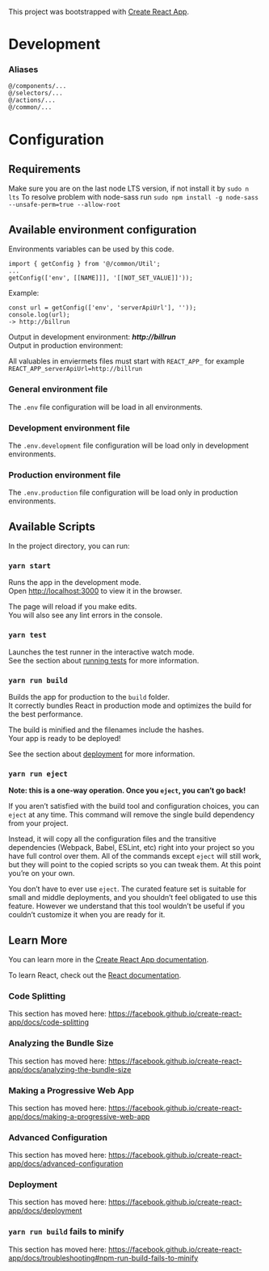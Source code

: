 This project was bootstrapped with [Create React App](https://github.com/facebook/create-react-app).

# Development

### Aliases
`@/components/...`<br>
`@/selectors/...`<br>
`@/actions/...`<br>
`@/common/...`<br>

# Configuration

## Requirements
Make sure you are on the last node LTS version, if not install it by `sudo n lts`
To resolve problem with node-sass run `sudo npm install -g node-sass --unsafe-perm=true --allow-root`


## Available environment configuration

Environments variables can be used by this code.<br>
```
import { getConfig } from '@/common/Util';
...
getConfig(['env', [[NAME]]], '[[NOT_SET_VALUE]]'));
```
Example:
```
const url = getConfig(['env', 'serverApiUrl'], ''));
console.log(url);
-> http://billrun
```
Output in development environment: **_http://billrun_**<br>
Output in production environment:<br>

All valuables in enviermets files must start with `REACT_APP_` for example `REACT_APP_serverApiUrl=http://billrun`

### General environment file

The `.env` file configuration will be load in all environments.<br>

### Development environment file

The `.env.development` file configuration will be load only in development environments.<br>

### Production environment file

The `.env.production` file configuration will be load only in production environments.<br>

## Available Scripts

In the project directory, you can run:

### `yarn start`

Runs the app in the development mode.<br>
Open [http://localhost:3000](http://localhost:3000) to view it in the browser.

The page will reload if you make edits.<br>
You will also see any lint errors in the console.

### `yarn test`

Launches the test runner in the interactive watch mode.<br>
See the section about [running tests](https://facebook.github.io/create-react-app/docs/running-tests) for more information.

### `yarn run build`

Builds the app for production to the `build` folder.<br>
It correctly bundles React in production mode and optimizes the build for the best performance.

The build is minified and the filenames include the hashes.<br>
Your app is ready to be deployed!

See the section about [deployment](https://facebook.github.io/create-react-app/docs/deployment) for more information.

### `yarn run eject`

**Note: this is a one-way operation. Once you `eject`, you can’t go back!**

If you aren’t satisfied with the build tool and configuration choices, you can `eject` at any time. This command will remove the single build dependency from your project.

Instead, it will copy all the configuration files and the transitive dependencies (Webpack, Babel, ESLint, etc) right into your project so you have full control over them. All of the commands except `eject` will still work, but they will point to the copied scripts so you can tweak them. At this point you’re on your own.

You don’t have to ever use `eject`. The curated feature set is suitable for small and middle deployments, and you shouldn’t feel obligated to use this feature. However we understand that this tool wouldn’t be useful if you couldn’t customize it when you are ready for it.

## Learn More

You can learn more in the [Create React App documentation](https://facebook.github.io/create-react-app/docs/getting-started).

To learn React, check out the [React documentation](https://reactjs.org/).

### Code Splitting

This section has moved here: https://facebook.github.io/create-react-app/docs/code-splitting

### Analyzing the Bundle Size

This section has moved here: https://facebook.github.io/create-react-app/docs/analyzing-the-bundle-size

### Making a Progressive Web App

This section has moved here: https://facebook.github.io/create-react-app/docs/making-a-progressive-web-app

### Advanced Configuration

This section has moved here: https://facebook.github.io/create-react-app/docs/advanced-configuration

### Deployment

This section has moved here: https://facebook.github.io/create-react-app/docs/deployment

### `yarn run build` fails to minify

This section has moved here: https://facebook.github.io/create-react-app/docs/troubleshooting#npm-run-build-fails-to-minify
